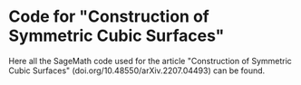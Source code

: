 # Code for "Construction of Symmetric Cubic Surfaces" 

Here all the SageMath code used for the article "Construction of Symmetric Cubic Surfaces" (doi.org/10.48550/arXiv.2207.04493) can be found.
